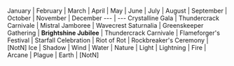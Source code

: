 January | February | March | April | May | June | July | August | September | October | November | December
--- | ---
Crystalline Gala | Thundercrack Carnivale | Mistral Jamboree | Wavecrest Saturnalia | Greenskeeper Gathering | **Brightshine Jubilee** | Thundercrack Carnivale | Flameforger's Festival | Starfall Celebration | Riot of Rot | Rockbreaker's Ceremony | [NotN]
Ice | Shadow | Wind | Water | Nature | Light | Lightning | Fire | Arcane | Plague | Earth | [NotN]